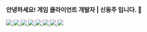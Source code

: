 ### 안녕하세요! 게임 클라이언트 개발자 | 신동주 입니다. 👋


<a href="https://www.instagram.com/"><img src="https://img.shields.io/badge/C-20232a.svg?style=for-the-badge&logo=#A8B9CC&logoColor=61DAFB" /> <img src="https://img.shields.io/badge/C%23-20232a.svg?style=for-the-badge&logo=c-sharp&logoColor=61DAFB" />
 <img src="https://img.shields.io/badge/C++-20232a.svg?style=for-the-badge&logo=#00599C&logoColor=61DAFB" /> <img src="https://img.shields.io/badge/Photon-20232a.svg?style=for-the-badge&logo=#004480&logoColor=61DAFB" /> <img src="https://img.shields.io/badge/Unity-20232a.svg?style=for-the-badge&logo=#FFFFFF&logoColor=61DAFB" /> <img src="https://img.shields.io/badge/Unreal-20232a.svg?style=for-the-badge&logo=#0E1128&logoColor=61DAFB" /> <img src="https://img.shields.io/badge/Rider-20232a.svg?style=for-the-badge&logo=#000000&logoColor=61DAFB" /> <img src="https://img.shields.io/badge/VisualStudio-20232a.svg?style=for-the-badge&logo=#5C2D91&logoColor=61DAFB" />
